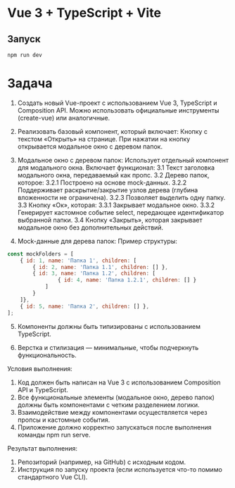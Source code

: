 # Vue 3 + TypeScript + Vite

## Запуск

```bash
npm run dev
```

# Задача
1. Создать новый Vue-проект с использованием Vue 3, TypeScript и Composition API. Можно использовать официальные инструменты (create-vue) или аналогичные.

2. Реализовать базовый компонент, который включает:
Кнопку с текстом «Открыть» на странице.
При нажатии на кнопку открывается модальное окно с деревом папок.

3. Модальное окно с деревом папок:
Использует отдельный компонент для модального окна.
Включает функционал:
3.1 Текст заголовка модального окна, передаваемый как пропс.
3.2 Дерево папок, которое:
3.2.1 Построено на основе mock-данных.
3.2.2 Поддерживает раскрытие/закрытие узлов дерева (глубина вложенности не ограничена).
3.2.3 Позволяет выделить одну папку.
3.3 Кнопку «Ок», которая:
3.3.1 Закрывает модальное окно.
3.3.2 Генерирует кастомное событие select, передающее идентификатор выбранной папки.
3.4 Кнопку «Закрыть», которая закрывает модальное окно без дополнительных действий.

4. Mock-данные для дерева папок:
Пример структуры:
```javascript
const mockFolders = [
	{ id: 1, name: 'Папка 1', children: [
		{ id: 2, name: 'Папка 1.1', children: [] },
		{ id: 3, name: 'Папка 1.2', children: [
				{ id: 4, name: 'Папка 1.2.1', children: [] }
			]
		}
	]},
	{ id: 5, name: 'Папка 2', children: [] },
];
```

5. Компоненты должны быть типизированы с использованием TypeScript.

6. Верстка и стилизация — минимальные, чтобы подчеркнуть функциональность.

Условия выполнения:
1) Код должен быть написан на Vue 3 с использованием Composition API и TypeScript.
2) Все функциональные элементы (модальное окно, дерево папок) должны быть компонентами с четким разделением логики.
3) Взаимодействие между компонентами осуществляется через пропсы и кастомные события.
4) Приложение должно корректно запускаться после выполнения команды npm run serve.

Результат выполнения:
1) Репозиторий (например, на GitHub) с исходным кодом.
2) Инструкция по запуску проекта (если используется что-то помимо стандартного Vue CLI).
